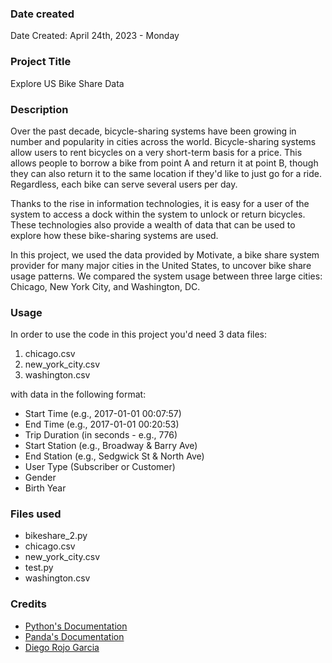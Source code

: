 ### Date created

Date Created: April 24th, 2023 - Monday

### Project Title

Explore US Bike Share Data

### Description

Over the past decade, bicycle-sharing systems have been growing in number and popularity in cities across the world. Bicycle-sharing systems allow users to rent bicycles on a very short-term basis for a price. This allows people to borrow a bike from point A and return it at point B, though they can also return it to the same location if they'd like to just go for a ride. Regardless, each bike can serve several users per day.

Thanks to the rise in information technologies, it is easy for a user of the system to access a dock within the system to unlock or return bicycles. These technologies also provide a wealth of data that can be used to explore how these bike-sharing systems are used.

In this project, we used the data provided by Motivate, a bike share system provider for many major cities in the United States, to uncover bike share usage patterns. We compared the system usage between three large cities: Chicago, New York City, and Washington, DC.

### Usage

In order to use the code in this project you'd need 3 data files:
1. chicago.csv
2. new_york_city.csv
3. washington.csv

with data in the following format:
* Start Time (e.g., 2017-01-01 00:07:57)
* End Time (e.g., 2017-01-01 00:20:53)
* Trip Duration (in seconds - e.g., 776)
* Start Station (e.g., Broadway & Barry Ave)
* End Station (e.g., Sedgwick St & North Ave)
* User Type (Subscriber or Customer)
* Gender
* Birth Year

### Files used

- bikeshare_2.py
- chicago.csv
- new_york_city.csv
- test.py
- washington.csv

### Credits

- [Python's Documentation](https://docs.python.org/3/library/index.html)
- [Panda's Documentation](https://pandas.pydata.org/docs/reference/index.html)
- [Diego Rojo Garcia](https://www.linkedin.com/in/diego-rojo/)
